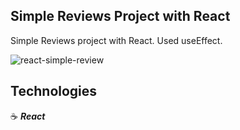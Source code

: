 ## Simple Reviews Project with React

Simple Reviews project with React. Used useEffect.

![react-simple-review](https://user-images.githubusercontent.com/43181662/157901721-079abed5-45da-41c1-b733-f6e8fa376fd6.png)

## Technologies

:coffee: **_React_**

